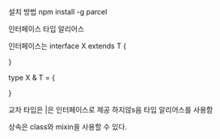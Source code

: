 설치 방법
npm install -g parcel

인터페이스
타입 알리어스

인터페이스는
interface X extends T {

}

type X & T = {

}

교차 타입은 |은 인터페이스로 제공 하지않s음 타입 알리어스를 사용함

상속은 class와 mixin을 사용할 수 있다.
